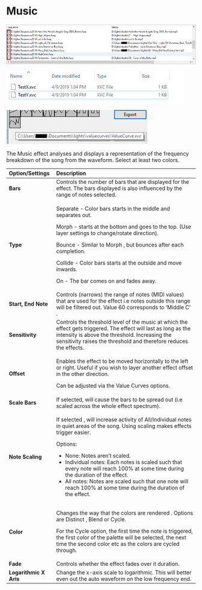 # Music

![Icon](../../.gitbook/assets/image%20%28355%29.png)

![Sequencer Grid](../../.gitbook/assets/image%20%28565%29.png)

![](../../.gitbook/assets/image%20%28743%29.png)

The Music effect analyses and displays a representation of the frequency breakdown of the song from the waveform.  Select at least two colors.

<table>
  <thead>
    <tr>
      <th style="text-align:left">Option/Settings</th>
      <th style="text-align:left">Description</th>
    </tr>
  </thead>
  <tbody>
    <tr>
      <td style="text-align:left"><b>Bars</b>
      </td>
      <td style="text-align:left">Controls the number of bars that are displayed for the effect. The bars
        displayed is also influenced by the range of notes selected.</td>
    </tr>
    <tr>
      <td style="text-align:left"><b>Type</b>
      </td>
      <td style="text-align:left">
        <p>Separate - Color bars starts in the middle and separates out.</p>
        <p>Morph - starts at the bottom and goes to the top. (Use layer settings
          to change/rotate direction).</p>
        <p>Bounce - Similar to Morph , but bounces after each completion.</p>
        <p>Collide - Color bars starts at the outside and move inwards.</p>
        <p>On - The bar comes on and fades away.</p>
      </td>
    </tr>
    <tr>
      <td style="text-align:left"><b>Start, End Note</b>
      </td>
      <td style="text-align:left">Controls (narrows) the range of notes (MIDI values) that are used for
        the effect i.e notes outside this range will be filtered out. Value 60
        corresponds to &#x2018;Middle C&#x2019; .</td>
    </tr>
    <tr>
      <td style="text-align:left"><b>Sensitivity</b>
      </td>
      <td style="text-align:left">Controls the threshold level of the music at which the effect gets triggered.
        The effect will last as long as the intensity is above the threshold. Increasing
        the sensitivity raises the threshold and therefore reduces the effects.</td>
    </tr>
    <tr>
      <td style="text-align:left"><b>Offset</b>
      </td>
      <td style="text-align:left">
        <p>Enables the effect to be moved horizontally to the left or right. Useful
          if you wish to layer another effect offset in the other direction.</p>
        <p>Can be adjusted via the Value Curves options.</p>
      </td>
    </tr>
    <tr>
      <td style="text-align:left"><b>Scale Bars</b>
      </td>
      <td style="text-align:left">If selected, will cause the bars to be spread out (i.e scaled across the
        whole effect spectrum).</td>
    </tr>
    <tr>
      <td style="text-align:left"><b>Note Scaling</b>
      </td>
      <td style="text-align:left">
        <p>If selected , will increase activity of All/Individual notes in quiet
          areas of the song. Using scaling makes effects trigger easier.
          <br />
        </p>
        <p>Options:</p>
        <ul>
          <li>None: Notes aren&#x2019;t scaled.</li>
          <li>Individual notes: Each notes is scaled such that every note will reach
            100% at some time during the duration of the effect.</li>
          <li>All notes: Notes are scaled such that one note will reach 100% at some
            time during the duration of the effect.</li>
        </ul>
      </td>
    </tr>
    <tr>
      <td style="text-align:left"><b>Color</b>
      </td>
      <td style="text-align:left">
        <p>Changes the way that the colors are rendered . Options are Distinct ,
          Blend or Cycle.</p>
        <p>For the Cycle option, the first time the note is triggered, the first
          color of the palette will be selected, the next time the second color etc
          as the colors are cycled through.</p>
      </td>
    </tr>
    <tr>
      <td style="text-align:left"><b>Fade</b>
      </td>
      <td style="text-align:left">Controls whether the effect fades over it duration.</td>
    </tr>
    <tr>
      <td style="text-align:left"><b>Logarithmic X Aris</b>
      </td>
      <td style="text-align:left">Change the x-axis scale to logarithmic. This will better even out the
        auto waveform on the low frequency end.</td>
    </tr>
  </tbody>
</table>
